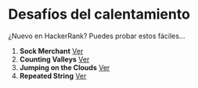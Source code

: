 # Desafíos del calentamiento

¿Nuevo en HackerRank? Puedes probar estos fáciles...

1. **Sock Merchant** [Ver](WarmUpChallenges/SockMerchant/Readme.md)
2. **Counting Valleys** [Ver](WarmUpChallenges/CountingValleys/Readme.md)
3. **Jumping on the Clouds** [Ver](WarmUpChallenges/JumpingontheClouds/Readme.md)
4. **Repeated String** [Ver](WarmUpChallenges/RepeatedString/Readme.md)
